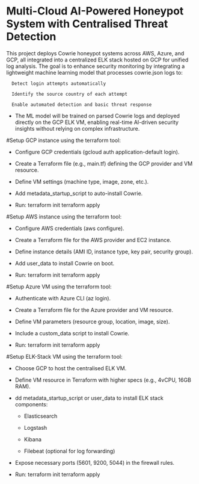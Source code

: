 # Multi-Cloud AI-Powered Honeypot System with Centralised Threat Detection
This project deploys Cowrie honeypot systems across AWS, Azure, and GCP, all integrated into a centralized ELK stack hosted on GCP for unified log analysis. The goal is to enhance security monitoring by integrating a lightweight machine learning model that processes cowrie.json logs to:

      Detect login attempts automatically

      Identify the source country of each attempt

      Enable automated detection and basic threat response

- The ML model will be trained on parsed Cowrie logs and deployed directly on the GCP ELK VM, enabling real-time AI-driven security insights without relying on complex infrastructure.

#Setup GCP instance using the terraform tool:
- Configure GCP credentials (gcloud auth application-default login).

- Create a Terraform file (e.g., main.tf) defining the GCP provider and VM resource.

- Define VM settings (machine type, image, zone, etc.).

- Add metadata_startup_script to auto-install Cowrie.

- Run:
      terraform init
      terraform apply

#Setup AWS instance using the terraform tool:
- Configure AWS credentials (aws configure).

- Create a Terraform file for the AWS provider and EC2 instance.

- Define instance details (AMI ID, instance type, key pair, security group).

- Add user_data to install Cowrie on boot.
- Run:
      terraform init
      terraform apply

#Setup Azure VM using the terraform tool:
- Authenticate with Azure CLI (az login).

- Create a Terraform file for the Azure provider and VM resource.

- Define VM parameters (resource group, location, image, size).

- Include a custom_data script to install Cowrie.
- Run:
      terraform init
      terraform apply

#Setup ELK-Stack VM using the terraform tool:
- Choose GCP to host the centralised ELK VM.

- Define VM resource in Terraform with higher specs (e.g., 4vCPU, 16GB RAM).

- dd metadata_startup_script or user_data to install ELK stack components:

    - Elasticsearch

    - Logstash

    - Kibana

    - Filebeat (optional for log forwarding)

- Expose necessary ports (5601, 9200, 5044) in the firewall rules.
- Run:
      terraform init
      terraform apply

